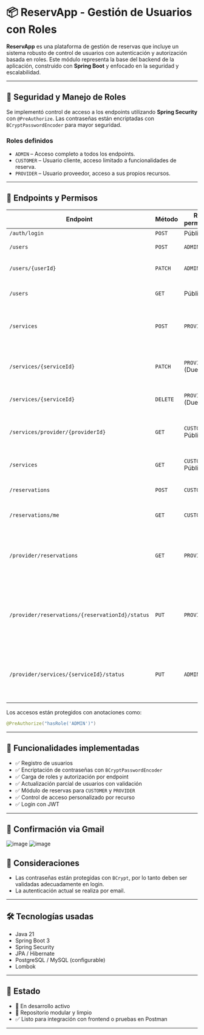 # 📦 ReservApp - Gestión de Usuarios con Roles

**ReservApp** es una plataforma de gestión de reservas que incluye un sistema robusto de control de usuarios con autenticación y autorización basada en roles. Este módulo representa la base del backend de la aplicación, construido con **Spring Boot** y enfocado en la seguridad y escalabilidad.

---

## 🔐 Seguridad y Manejo de Roles

Se implementó control de acceso a los endpoints utilizando **Spring Security** con `@PreAuthorize`. Las contraseñas están encriptadas con `BCryptPasswordEncoder` para mayor seguridad.

### Roles definidos

- `ADMIN` – Acceso completo a todos los endpoints.
- `CUSTOMER` – Usuario cliente, acceso limitado a funcionalidades de reserva.
- `PROVIDER` – Usuario proveedor, acceso a sus propios recursos.

---

## 📲 Endpoints y Permisos

| Endpoint                                 | Método   | Rol permitido       | Descripción                                                  |
|------------------------------------------|----------|----------------------|--------------------------------------------------------------|
| `/auth/login`                                 | `POST`   | Público              | Iniciar sesión                                       |
| `/users`                                 | `POST`   | `ADMIN`              | Crear un nuevo usuario                                       |
| `/users/{userId}`                        | `PATCH`  | `ADMIN`              | Actualizar la información de un usuario                      |
| `/users`                                 | `GET`    | Público              | Endpoint de prueba (Hello World)                             |
| `/services`                              | `POST`   | `PROVIDER`           | Crear un nuevo servicio (verifica que el usuario sea proveedor) |
| `/services/{serviceId}`                  | `PATCH`  | `PROVIDER` (Dueño)   | Editar un servicio creado por el proveedor autenticado       |
| `/services/{serviceId}`                  | `DELETE` | `PROVIDER` (Dueño)   | Eliminar un servicio propio                                  |
| `/services/provider/{providerId}`        | `GET`    | `CUSTOMER` Público  | Obtener todos los servicios de un proveedor específico       |
| `/services`                              | `GET`    | `CUSTOMER` Público | Obtener todos los servicios disponibles                      |
| `/reservations`                       | `POST`    | `CUSTOMER`| Hacer una reserva a un servicio |
| `/reservations/me`                       | `GET`    | `CUSTOMER`| Ver las reservas hechas |                    |
| `/provider/reservations` | `GET` | `PROVIDER`| Obtiene las reservas del proveedor autenticado, opcionalmente filtradas por estado. |
| `/provider/reservations/{reservationId}/status` | `PUT`| `PROVIDER` |Actualiza el estado de una reserva específica de acuerdo con el ID de la reserva y el nuevo estado. 
| `/provider/services/{serviceId}/status` | `PUT` | `ADMIN`| Actualiza el estado de un servicio específico vinculado al proveedor autenticado. |




Los accesos están protegidos con anotaciones como:

```java
@PreAuthorize("hasRole('ADMIN')")
```

---

## 🔧 Funcionalidades implementadas

- ✅ Registro de usuarios  
- ✅ Encriptación de contraseñas con `BCryptPasswordEncoder`  
- ✅ Carga de roles y autorización por endpoint  
- ✅ Actualización parcial de usuarios con validación    
- ✅ Módulo de reservas para `CUSTOMER` y `PROVIDER`
- ✅ Control de acceso personalizado por recurso  
- ✅ Login con JWT

---

## 📨 Confirmación via Gmail
![image](https://github.com/user-attachments/assets/6aa0020e-a019-4eb6-bdbb-9c611dc1fa03)
![image](https://github.com/user-attachments/assets/eca1bf63-440a-4085-97d5-e64502936888)


## 🧠 Consideraciones

- Las contraseñas están protegidas con `BCrypt`, por lo tanto deben ser validadas adecuadamente en login.  
- La autenticación actual se realiza por email.  

---

## 🛠️ Tecnologías usadas

- Java 21  
- Spring Boot 3  
- Spring Security  
- JPA / Hibernate  
- PostgreSQL / MySQL (configurable)  
- Lombok  

---

## 📌 Estado

- 🔧 En desarrollo activo  
- 📁 Repositorio modular y limpio  
- ✅ Listo para integración con frontend o pruebas en Postman  

---

